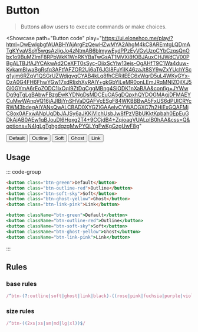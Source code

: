 # Button

> Buttons allow users to execute commands or make choices.


<Showcase
  path="Button code"
  play="https://ui.elonehoo.me/play/?html=DwEwlgbgfAUABHYAjArgFzQewHZwMYA2AhgM4kC8AREmtgLQDmATgKYvaVSoY5wgsAzIigJo4zNtmAB6blmywEydPPzEyVGvUzoCYbCzqsQnObx1o9BuMZlmF8RPbWkK1WnRKYBaTwGsAT1MVXi8fOBJAuxCHJWdCV00PBgALTBJfAJYCAkwAd2CeXFT0sSyc-OiixScYlw13eis-OgAHfT9C1Wa4duw-KvkamBlwaBgRsfq3AFtfAFZOR2Ui6aT6JGI8FuYiIK46zaJt8SY9wZxYUchYScg1yjm6RZqV1QSGrUZWdjgvgCYAB4kLq8fhCERiIEEC6xWqrD5uL4WKyGYx-DzA0G4FH6FhwYGw17xdRIjxhXyRAIY+gkGbYiLeMR0onLEmJRqMNIZOjlXJ5Gl0GYmA6rEoZODC1lxOqI9ZtDqCggMBng4SiODK1nXaBAA&config=JYWwDg9gTgLgBAbwFBzgEwKYDNgDsMDCEuOA5gDQpxhQYDOGMAgjDFMAEYCuMwWAnpVQ16jAJIBjYnSHVaDGAFVcESgF84WKBBBwA5FxUS6dPUlCRYcRWM3bdegAIYANsQwALCBAD0XYGZIGAAelvCYWACGXC7h2HiExGQAFMjC8ox0AFxwANpUqDbJAJSy6aJKKiVlchUsbJw8fPzVBbUKktKpbah0EpEuGDkAjAB0AEw1qBJouDl6Hqxg2T4+9CCjdB4+ZqioaqVUALpIB0hAA&css=Q&options=N4IgLgTghgdgzgMwPYQLYgFwKgGzgUwF8g"
>
  <div class="space-center">
    <button class="btn-green">Default</button>
    <button class="btn-outline-red">Outline</button>
    <button class="btn-soft-sky">Soft</button>
    <button class="btn-ghost-yellow">Ghost</button>
    <button class="btn-link-pink">Link</button>
  </div>
</Showcase>

## Usage

::: code-group

```html [HTML]
<button class="btn-green">Default</button>
<button class="btn-outline-red">Outline</button>
<button class="btn-soft-sky">Soft</button>
<button class="btn-ghost-yellow">Ghost</button>
<button class="btn-link-pink">Link</button>
```

```jsx [JSX]
<button className="btn-green">Default</button>
<button className="btn-outline-red">Outline</button>
<button className="btn-soft-sky">Soft</button>
<button className="btn-ghost-yellow">Ghost</button>
<button className="btn-link-pink">Link</button>
```

:::

## Rules

### base rules

```ts
/^btn-(?:outline|soft|ghost|link|black)-((rose|pink|fuchsia|purple|violet|indigo|blue|sky|cyan|teal|emerald|green|lime|yellow|amber|orange|red|gray|slate|zinc|neutral|stone|light|dark|lightblue|warmgray|truegray|coolgray|bluegray))$/
```

### size rules

```ts
/^btn-((2xs|xs|sm|md|lg|xl))$/
```
